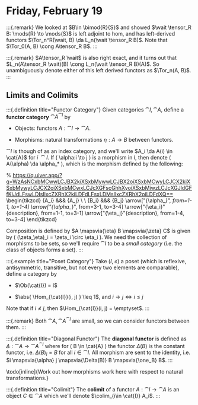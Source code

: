 # Friday, February 19

:::{.remark}
We looked at $B\in \bimod{R}{S}$ and showed $\wait \tensor_R B: \mods{R} \to \mods{S}$ is left adjoint to hom, and has left-derived functors $\Tor_n^R(\wait, B) \da L_n(\wait \tensor_R B)$.
Note that $\Tor_0(A, B) \cong A\tensor_R B$.
:::

:::{.remark}
$A\tensor_R \wait$ is also right exact, and it turns out that $L_n(A\tensor_R \wait)(B) \cong L_n(\wait \tensor_R B)(A)$.
So unambiguously denote either of this left derived functors as $\Tor_n(A, B)$.
:::

## Limits and Colimits


:::{.definition title="Functor Category"}
Given categories $\cat{I}, \cat{A}$, define a **functor category** $\cat{A}^{\cat{I}}$ by

- Objects: functors $A: \cat{I} \to \cat{A}$.

- Morphisms: natural transformations $\eta:A\to B$ between functors.

$\cat{I}$ is though of as an index category, and we'll write $A_i \da A(i) \in \cat{A}$ for $i\ \cat{I}$.
If \( \alpha:i \to j \) is a morphism in $I$, then denote \( A(\alpha) \da \alpha_* \), which is the morphism defined by the following:

% https://q.uiver.app/?q=WzAsNCxbMCwwLCJBX2kiXSxbMywwLCJBX2oiXSxbMCwyLCJCX2kiXSxbMywyLCJCX2oiXSxbMCwxLCJcXGFscGhhXyoiXSxbMiwzLCJcXGJldGFfKiJdLFswLDIsIlxcZXRhX2kiLDFdLFsxLDMsIlxcZXRhX2oiLDFdXQ==
\begin{tikzcd}
	{A_i} &&& {A_j} \\
	\\
	{B_i} &&& {B_j}
	\arrow["{\alpha_*}", from=1-1, to=1-4]
	\arrow["{\alpha_*}", from=3-1, to=3-4]
	\arrow["{\eta_i}"{description}, from=1-1, to=3-1]
	\arrow["{\eta_j}"{description}, from=1-4, to=3-4]
\end{tikzcd}

Composition is defined by $A \mapsvia{\eta} B \mapsvia{\zeta} C$ is given by \( (\zeta_\eta)_i = \zeta_i \circ \eta_i \).
We need the collection of morphisms to be sets, so we'll require $\cat{I}$ to be a *small category* (i.e. the class of objects forms a set).
:::

:::{.example title="Poset Category"}
Take $(I, \leq)$ a poset (which is reflexive, antisymmetric, transitive, but not every two elements are comparable), define a category by

- $\Ob(\cat{I}) = I$

- $\abs{ \Hom_{\cat{I}}(i, j) } \leq 1$, and $i\to j \iff i\leq j$

Note that if $i\not\leq j$, then $\Hom_{\cat{I}}(i, j) = \emptyset$.
:::


:::{.remark}
Both $\cat{A}, \cat{A}^{\cat{I}}$ are small, so we can consider functors between them.
:::


:::{.definition title="Diagonal Functor"}
The **diagonal functor** is defined as $\Delta: \cat{A} \to \cat{A}^{\cat{I}}$ where for \( B \in \cat{A} \) the functor $\Delta(B)$ is the constant functor, i.e. $\Delta(B)_i = B$ for all $i\in \cat{I}$.
All morphism are sent to the identity, i.e. $i \mapsvia{\alpha} j \mapsvia{\Delta(B)} B \mapsvia{\one_B} B$.
:::

\todo[inline]{Work out how morphisms work here with respect to natural transformations.}


:::{.definition title="Colimit"}
The **colimit** of a functor $A: \cat{I} \to \cat{A}$ is an object $C\in \cat{A}$ which we'll denote $\colim_{i\in \cat{I}} A_i$.
:::












